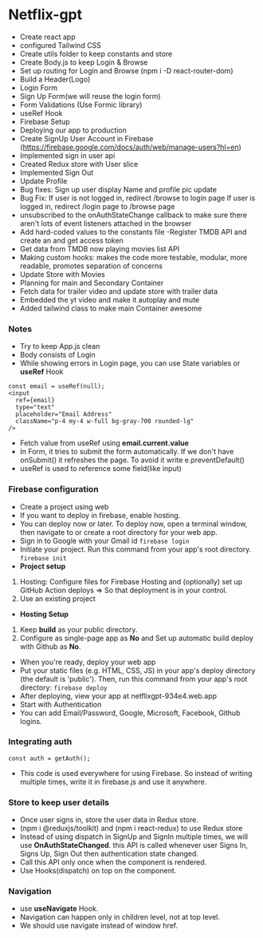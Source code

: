 # Netflix-gpt

- Create react app
- configured Tailwind CSS
- Create utils folder to keep constants and store
- Create Body.js to keep Login & Browse
- Set up routing for Login and Browse (npm i -D react-router-dom)
- Build a Header(Logo)
- Login Form
- Sign Up Form(we will reuse the login form)
- Form Validations (Use Formic library)
- useRef Hook
- Firebase Setup
- Deploying our app to production
- Create SignUp User Account in Firebase (https://firebase.google.com/docs/auth/web/manage-users?hl=en)
- Implemented sign in user api
- Created Redux store with User slice
- Implemented Sign Out
- Update Profile
- Bug fixes: Sign up user display Name and profile pic update
- Bug Fix: If user is not logged in, redirect /browse to login page
  If user is logged in, redirect /login page to /browse page
- unsubscribed to the onAuthStateChange callback to make sure there aren't lots of event listeners attached in the browser
- Add hard-coded values to the constants file
  -Register TMDB API and create an and get access token
- Get data from TMDB now playing movies list API
- Making custom hooks: makes the code more testable, modular, more readable, promotes separation of concerns
- Update Store with Movies 
- Planning for main and Secondary Container
- Fetch data for trailer video and update store with trailer data
- Embedded the yt video and make it autoplay and mute
- Added tailwind class to make main Container awesome

### Notes
- Try to keep App.js clean
- Body consists of Login
- While showing errors in Login page, you can use State variables or **useRef** Hook
```
const email = useRef(null);
<input 
  ref={email}
  type="text"
  placeholder="Email Address"
  className="p-4 my-4 w-full bg-gray-700 rounded-lg"
/>
```
- Fetch value from useRef using **email.current.value**
- In Form, it tries to submit the form automatically. If we don't have onSubmit() it refreshes the page. To avoid it write e.preventDefault()
- useRef is used to reference some field(like input)


### Firebase configuration
- Create a project using web
- If you want to deploy in firebase, enable hosting.
- You can deploy now or later. To deploy now, open a terminal window, then navigate to or create a root directory for your web app.
- Sign in to Google with your Gmail id
```firebase login```
- Initiate your project. Run this command from your app's root directory.
```firebase init```
- **Project setup** 
1. Hosting: Configure files for Firebase Hosting and (optionally) set up GitHub Action deploys => So that deployment is in your control.
2. Use an existing project
- **Hosting Setup**
1. Keep **build** as your public directory.
2. Configure as single-page app as **No** and Set up automatic build  deploy with Github as **No**.
- When you're ready, deploy your web app
- Put your static files (e.g. HTML, CSS, JS) in your app's deploy directory (the default is 'public'). Then, run this command from your app's root directory:
```firebase deploy```
- After deploying, view your app at netflixgpt-934e4.web.app
- Start with Authentication
- You can add Email/Password, Google, Microsoft, Facebook, Github logins.

### Integrating auth
```
const auth = getAuth();
```
- This code is used everywhere for using Firebase. So instead of writing multiple times, write it in firebase.js and use it anywhere.

### Store to keep user details
- Once user signs in, store the user data in Redux store.
- (npm i @reduxjs/toolkit) and (npm i react-redux) to use Redux store
- Instead of using dispatch in SignUp and SignIn multiple times, we will use **OnAuthStateChanged**. this API is called whenever user Signs In, Signs Up, Sign Out then authentication state changed.
- Call this API only once when the component is rendered.
- Use Hooks(dispatch) on top on the component.

### Navigation
- use **useNavigate** Hook.
- Navigation can happen only in children level, not at top level.
- We should use navigate instead of window href.

